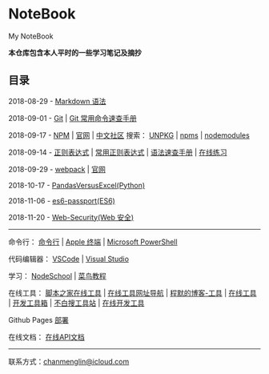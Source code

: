 # NoteBook
My NoteBook

**本仓库包含本人平时的一些学习笔记及摘抄**

## 目录

2018-08-29 - [Markdown 语法](Markdown/Markdown.md)  

2018-09-01 - [Git](Git/Git.md) | 
[Git 常用命令速查手册](Git/Git-常用命令速查手册.md) 

2018-09-17 - [NPM](Node&NPM/NPM/NPM.md) | 
[官网](https://www.npmjs.com) | 
[中文社区](https://npm.community) 
搜索：
[UNPKG](https://unpkg.com/#/) | 
[npms](https://npms.io) | 
[nodemodules](http://node-modules.com)  

2018-09-14 - [正则表达式](https://github.com/ChanMenglin/learn-regex/blob/master/README-cn.md) | 
[常用正则表达式](Regex(正则表达式)/常用正则表达式.md) | 
[语法速查手册](Regex(正则表达式)/正则表达式语法速查手册.md) | 
[在线练习](https://regex101.com/r/dmRygT/1)  

2018-09-29 - [webpack](https://github.com/ChanMenglin/webpack-demo) | 
[官网](https://www.webpackjs.com)  

2018-10-17 - [PandasVersusExcel(Python)](https://github.com/ChanMenglin/PandasVersusExcel)  

2018-11-06 - [es6-passport(ES6)](https://github.com/ChanMenglin/es6-passport)

2018-11-20 - [Web-Security(Web 安全)](https://github.com/ChanMenglin/Web-Security)

---
命令行：
[命令行](%08命令行/命令行.md) | 
[Apple 终端](https://support.apple.com/zh-cn/guide/terminal/welcome/mac) | 
[Microsoft PowerShell](https://docs.microsoft.com/zh-cn/powershell/)

代码编辑器：
[VSCode](VSCode/VSCode插件.md) | [Visual Studio](https://visualstudio.microsoft.com/zh-hans/)  

学习：
[NodeSchool](https://nodeschool.io/zh-cn/) | 
[菜鸟教程](http://www.runoob.com)  

在线工具：
[脚本之家在线工具](http://tools.jb51.net/) | 
[在线工具网址导航](http://tool.oschina.net/) | 
[程默的博客-工具](http://ipblock.chacuo.net) | 
[在线工具](https://tool.lu) | 
[开发工具箱](http://www.box3.cn/index.html) | 
[不白搜工具站](http://www.bubaiso.com) | 
[在线开发工具](https://www.bejson.com)

Github Pages
[部署](https://juejin.im/post/5b14b2f06fb9a01e5e3d3121)

在线文档：
[在线API文档](http://tool.oschina.net/apidocs)  

---
联系方式：<chanmenglin@icloud.com>
